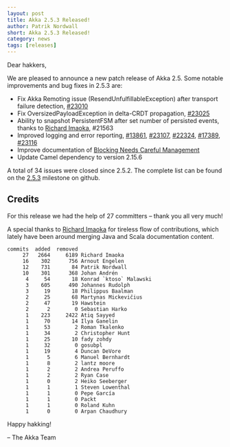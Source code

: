 ```yaml
---
layout: post
title: Akka 2.5.3 Released!
author: Patrik Nordwall
short: Akka 2.5.3 Released!
category: news
tags: [releases]
---
```


Dear hakkers,

We are pleased to announce a new patch release of Akka 2.5. Some notable improvements and bug fixes in 2.5.3 are:

* Fix Akka Remoting issue (ResendUnfulfillableException) after transport failure detection, [#23010](https://github.com/akka/akka/issues/23010)
* Fix OversizedPayloadException in delta-CRDT propagation, [#23025](https://github.com/akka/akka/issues/23025)
* Ability to snapshot PersistentFSM after set number of persisted events, thanks to [Richard Imaoka](https://github.com/richard-imaoka), #21563
* Improved logging and error reporting, [#13861](https://github.com/akka/akka/issues/13861), [#23107](https://github.com/akka/akka/issues/23107), [#22324](https://github.com/akka/akka/issues/22324), [#17389](https://github.com/akka/akka/issues/17389), [#23116](https://github.com/akka/akka/pull/23116)
* Improve documentation of [Blocking Needs Careful Management](http://doc.akka.io/docs/akka/2.5/scala/dispatchers.html)
* Update Camel dependency to version 2.15.6

A total of 34 issues were closed since 2.5.2. The complete list can be found on the [2.5.3](https://github.com/akka/akka/milestone/115?closed=1) milestone on github.

## Credits

For this release we had the help of 27 committers – thank you all very much!

A special thanks to [Richard Imaoka](https://github.com/richard-imaoka) for tireless flow of contributions, which lately have been around merging Java and Scala documentation content.

~~~
commits  added  removed
     27   2664     6189 Richard Imaoka
     16    302      756 Arnout Engelen
     12    731       84 Patrik Nordwall
     10    301      368 Johan Andrén
      4     54       18 Konrad `ktoso` Malawski
      3    605      490 Johannes Rudolph
      3     19       18 Philippus Baalman
      2     25       68 Martynas Mickevičius
      2     47       19 Hawstein
      2      2        0 Sebastian Harko
      1    223     2422 Atiq Sayyed
      1     70       14 Ilya Ganelin
      1     53        2 Roman Tkalenko
      1     34        2 Christopher Hunt
      1     25       10 fady zohdy
      1     32        0 gosubpl
      1     19        4 Duncan DeVore
      1      5        6 Manuel Bernhardt
      1      8        2 lantz moore
      1      2        2 Andrea Peruffo
      1      2        2 Ryan Case
      1      0        2 Heiko Seeberger
      1      1        1 Steven Lowenthal
      1      1        0 Pepe García
      1      1        0 Packt
      1      1        0 Roland Kuhn
      1      0        0 Arpan Chaudhury
~~~

Happy hakking!

– The Akka Team

